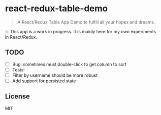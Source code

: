 # react-redux-table-demo

> A React/Redux Table App Demo to fulfill all your hopes and dreams.

:boom: This app is a work in progress. It is mainly here for my own experiments in React/Redux.

## TODO

- [ ] Bug: sometimes must double-click to get column to sort
- [ ] Tests!
- [ ] Filter by username should be more robust
- [ ] Add support for persisted state

## License

MIT